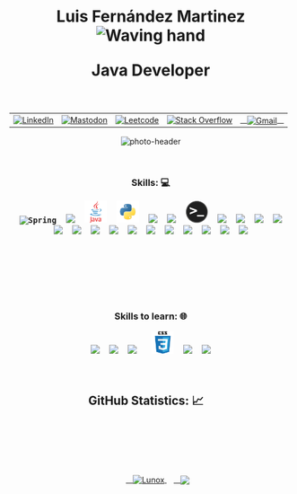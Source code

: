 <!-- NAME -->
<h1 align="center">
    Luis Fernández Martinez
    <img src="https://i.imgur.com/a0Vis9k.gif" height="30" width="30" alt="Waving hand">
    <br><p align="center">Java Developer</p>
</h1>   
<!-- Social Network -->
<div width="100%" align="center">
    <table id="social-networks">
       <tr>
           <td>
                <!-- LINKEDIN -->
                <a href="https://www.linkedin.com/in/lufermy/">
                <img src="https://i.imgur.com/49McsIE.png" height="30" alt="LinkedIn"
                </a>
           </td>
           <td>
                <!-- MASTODON -->
                <a href="https://mastodon.social/@lufer">
                <img src="https://i.imgur.com/Uwwp2oC.png" height="30" alt="Mastodon"
                </a>
           </td>
           <td>
                <!-- LEETCODE -->
                <a href="https://leetcode.com/lufermy/">
                <img src="https://i.imgur.com/FhxR7aS.png" height="30" alt="Leetcode"
                </a>
           </td>
           <td>
                <!-- STACK OVERFLOW -->
                <a href="https://stackoverflow.com/users/16035464/lufermy">
                <img src="https://i.imgur.com/GmVyYAz.png" height="30" alt="Stack Overflow"
                </a>
           </td>
                <td>
                    <a href="mailto:luisfernandezmartinezz@gmail.com">
                    <img align="center" alt="Gmail" width="22px" src="https://i.imgur.com/08JgbaI.png" />
                    </a>
                </td>
        </tr>
    </table>
</div>
<!-- Background -->
<div align="center">
<img align="center" alt="photo-header" src="https://i.imgur.com/ErBSsXK.jpg"/>
</div>

&nbsp;

<!-- Technical Skills -->
<p><H3 align="center"><strong> Skills: 💻 </strong></p>
    <code><img height="40" src="https://i.imgur.com/PmA4XLn.png" alt="Spring"></code>
    <code><img height="40" src="https://user-images.githubusercontent.com/55005374/103146278-8ca90980-470c-11eb-90bd-8e20951c9146.png"></code>
    <code><img height="40" src="https://raw.githubusercontent.com/devicons/devicon/master/icons/java/java-original-wordmark.svg"></code>
    <code><img height="40" src="https://raw.githubusercontent.com/github/explore/80688e429a7d4ef2fca1e82350fe8e3517d3494d/topics/python/python.png"></code>
    <code><img height="40" src="https://user-images.githubusercontent.com/55005374/103146298-d98ce000-470c-11eb-973d-3ff9e1b90561.png"></code>
    <code><img height="40" src="https://user-images.githubusercontent.com/55005374/103146335-3d170d80-470d-11eb-9fce-ff775c77b96b.png"></code>
    <code><img height="40" src="https://raw.githubusercontent.com/github/explore/80688e429a7d4ef2fca1e82350fe8e3517d3494d/topics/terminal/terminal.png"></code>
    <code><img height="40" src="https://user-images.githubusercontent.com/55005374/103146218-b57ccf00-470b-11eb-8fcc-aa46cab9253f.png"></code>
    <code><img height="40" src="https://user-images.githubusercontent.com/55005374/95688411-345f7280-0bc7-11eb-9513-82e0452a81eb.png"></code>
    <code><img height="40" src="https://user-images.githubusercontent.com/55005374/100307358-3c068b00-2f6b-11eb-9f07-e262ad248471.png"></code>
    <code><img height="40" src="https://user-images.githubusercontent.com/55005374/95686171-87cac400-0bb9-11eb-9d49-390f3543a0a6.png"></code>
    <code><img height="40" src="https://user-images.githubusercontent.com/55005374/95686553-d4170380-0bbb-11eb-94f2-c528413c7bad.png"></code>
    <code><img height="40" src="https://user-images.githubusercontent.com/55005374/95686705-d9c11900-0bbc-11eb-87f5-a149b86cde5a.png"></code>
    <code><img height="40" src="https://user-images.githubusercontent.com/55005374/95686779-5fdd5f80-0bbd-11eb-9a0b-8eb90d565518.png"></code>
    <code><img height="40" src="https://user-images.githubusercontent.com/55005374/95687393-a2546b80-0bc0-11eb-8991-c0c72326f29c.png"></code>
    <code><img height="40" src="https://user-images.githubusercontent.com/55005374/95687569-95844780-0bc1-11eb-8bdb-93fb29d10602.png"></code>
    <code><img height="40" src="https://user-images.githubusercontent.com/55005374/95687639-117e8f80-0bc2-11eb-8aea-f236a8eca50b.png"></code>
    <code><img height="40" src="https://user-images.githubusercontent.com/55005374/95687670-51de0d80-0bc2-11eb-826b-83fb8c5ec221.png"></code>
    <code><img height="40" src="https://user-images.githubusercontent.com/55005374/100187906-b7eecd80-2eae-11eb-8074-b65db8dfaecb.png"></code>
    <code><img height="40" src="https://user-images.githubusercontent.com/55005374/95687701-80f47f00-0bc2-11eb-89f5-a1a8e6788aeb.png"></code>
    <code><img height="40" src="https://user-images.githubusercontent.com/55005374/95688226-c6ff1200-0bc5-11eb-82cc-33e35bcb0910.png"></code>
    <code><img height="40" src="https://user-images.githubusercontent.com/55005374/95688875-5dcdcd80-0bca-11eb-8915-b3cf9791ca3c.png"></code>

    </p>
    
&nbsp;    

    <!-- Skills to learn -->
<p><H3 align="center"><strong>Skills to learn: 🌐</strong></p>
    
    <code><img height="40" src="https://user-images.githubusercontent.com/55005374/101125928-05122400-35c0-11eb-836b-4c2e4de16070.png"></code>
    <code><img height="40" src="https://user-images.githubusercontent.com/55005374/99864609-ecd6e980-2b69-11eb-8268-1a455c00eefe.png"></code>
    <code><img height="40" src="https://user-images.githubusercontent.com/55005374/99864949-fbbe9b80-2b6b-11eb-8b5a-4ca8cd68261e.png"></code>    
    <code><img height="40" src="https://raw.githubusercontent.com/github/explore/80688e429a7d4ef2fca1e82350fe8e3517d3494d/topics/css/css.png"></code> 
    <code><img height="40" src="https://user-images.githubusercontent.com/55005374/95688807-0d567000-0bca-11eb-8cec-9a813166d3d8.png"></code>
    <code><img height="40" src="https://user-images.githubusercontent.com/55005374/95686219-bd6fad00-0bb9-11eb-9dfd-be7dd980d005.png"></code>
    
    </p>
&nbsp;

<!-- GitHub Stats -->
<H2 align="center"><strong>GitHub Statistics: 📈
    </strong>
</H2>
        <p align="center">
            <div align="center">
        </p>
        
<a href="https://github.com/Lunox-code?tab=repositories">
    <img align="center" 
              src="https://github-readme-stats.vercel.app/api/top-langs/?username=Lunox-code&layout=compact&show_icons=true&title_color=81a1c0&icon_color=79ff97&text_color=d5dbe6&bg_color=2e3440" 
              alt='Lunox's favorite languages" />
</a>
    
<a href="https://github.com/Lunox-code">
    <img align="center"
              src="https://github-readme-stats.vercel.app/api?username=Lunox-code&show_icons=true&hide=contribs,prs&cache_seconds=86400&theme=nord" />
</a>
